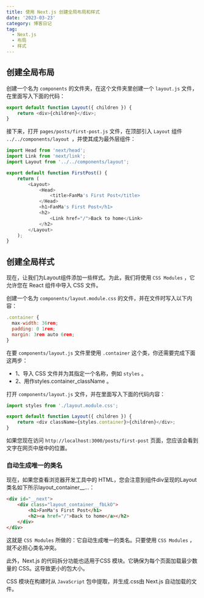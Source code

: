 ```yaml
---
title: 使用 Next.js 创建全局布局和样式
date: '2023-03-23'
category: 博客日记
tag:
  - Next.js
  - 布局
  - 样式
---
```


## 创建全局布局

创建一个名为 `components` 的文件夹，在这个文件夹里创建一个 `layout.js` 文件，在里面写入下面的代码：

```js
export default function Layout({ children }) {
    return <div>{children}</div>;
}
```

接下来，打开 `pages/posts/first-post.js` 文件，在顶部引入 `Layout` 组件 `../../components/layout `，并使其成为最外层组件：

```js
import Head from 'next/head';
import Link from 'next/link';
import Layout from '../../components/layout';

export default function FirstPost() {
    return (
        <Layout>
            <Head>
                <title>FanMa's First Post</title>
            </Head>
            <h1>FanMa's First Post</h1>
            <h2>
                <Link href="/">Back to home</Link>
            </h2>
        </Layout>
    );
}
```

## 创建全局样式

现在，让我们为Layout组件添加一些样式。为此，我们将使用 `CSS Modules` ，它允许您在 React 组件中导入 CSS 文件。

创建一个名为 `components/layout.module.css` 的文件，并在文件时写入以下内​​容：

```js
.container {
  max-width: 36rem;
  padding: 0 1rem;
  margin: 3rem auto 6rem;
}
```

在要 `components/layout.js` 文件里使用 `.container` 这个类，你还需要完成下面这两步：
- 1、导入 CSS 文件并为其指定一个名称，例如 `styles` 。
- 2、用作styles.container_className 。

打开 `components/layout.js` 文件，并在里面写入下面的代码内容：

```js
import styles from './layout.module.css';

export default function Layout({ children }) {
    return <div className={styles.container}>{children}</div>;
}
```

如果您现在访问 `http://localhost:3000/posts/first-post` 页面，您应该会看到文字在网页中居中的位置。

### 自动生成唯一的类名

现在，如果您查看浏览器开发工具中的 HTML，您会注意到组件div呈现的Layout类名如下所示layout_container__...：

```html
<div id="__next">
    <div class="layout_container__fbLkO">
        <h1>FanMa's First Post</h1>
        <h2><a href="/">Back to home</a></h2>
    </div>
</div>

```

这就是 `CSS Modules` 所做的：它自动生成唯一的类名。只要使用 `CSS Modules` ，就不必担心类名冲突。

此外，Next.js 的代码拆分功能也适用于CSS 模块。它确保为每个页面加载最少数量的 CSS。这导致更小的包大小。

CSS 模块在构建时从 `JavaScript` 包中提取，并生成.css由 Next.js 自动加载的文件。